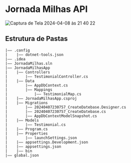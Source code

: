 Jornada Milhas API
===
![Captura de Tela 2024-04-08 às 21 40 22](https://github.com/Mizaeldouglas/AluraChallengesBackEnd_JornadaMilhasASPNET/assets/89351018/98d80971-e219-44f2-91ed-fea801a32876)


## Estrutura de Pastas
```
|—— .config
|    |—— dotnet-tools.json
|—— .idea
|—— JornadaMilhas.sln
|—— JornadaMilhasApp
|    |—— Controllers
|        |—— TestimonialController.cs
|    |—— Data
|        |—— AppDbContext.cs
|        |—— Mappings
|            |—— TestimonialMap.cs
|    |—— JornadaMilhasApp.csproj
|    |—— Migrations
|        |—— 20240407230757_CreateDatebase.Designer.cs
|        |—— 20240407230757_CreateDatebase.cs
|        |—— AppDbContextModelSnapshot.cs
|    |—— Models
|        |—— Testimonial.cs
|    |—— Program.cs
|    |—— Properties
|        |—— launchSettings.json
|    |—— appsettings.Development.json
|    |—— appsettings.json
|    |—— bin
|—— global.json
```
